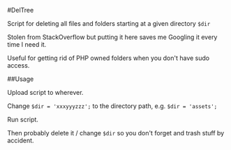 #DelTree

Script for deleting all files and folders starting at a given directory ```$dir```

Stolen from StackOverflow but putting it here saves me Googling it every time I need it.

Useful for getting rid of PHP owned folders when you don't have sudo access.

##Usage

Upload script to wherever.

Change ```$dir = 'xxxyyyzzz';``` to the directory path, e.g. ```$dir = 'assets';```

Run script.

Then probably delete it / change ```$dir``` so you don't forget and trash stuff by accident.

